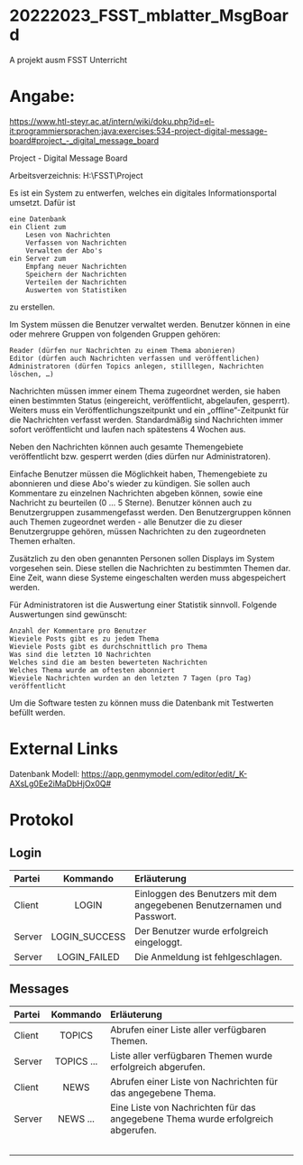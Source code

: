 # 20222023_FSST_mblatter_MsgBoard
A projekt ausm FSST Unterricht

# Angabe: 
https://www.htl-steyr.ac.at/intern/wiki/doku.php?id=el-it:programmiersprachen:java:exercises:534-project-digital-message-board#project_-_digital_message_board

Project - Digital Message Board

Arbeitsverzeichnis: H:\FSST\Project

Es ist ein System zu entwerfen, welches ein digitales Informationsportal umsetzt. Dafür ist

    eine Datenbank
    ein Client zum
        Lesen von Nachrichten
        Verfassen von Nachrichten
        Verwalten der Abo's
    ein Server zum
        Empfang neuer Nachrichten
        Speichern der Nachrichten
        Verteilen der Nachrichten
        Auswerten von Statistiken

zu erstellen.

Im System müssen die Benutzer verwaltet werden. Benutzer können in eine oder mehrere Gruppen von folgenden Gruppen gehören:

    Reader (dürfen nur Nachrichten zu einem Thema abonieren)
    Editor (dürfen auch Nachrichten verfassen und veröffentlichen)
    Administratoren (dürfen Topics anlegen, stilllegen, Nachrichten löschen, …)

Nachrichten müssen immer einem Thema zugeordnet werden, sie haben einen bestimmten Status (eingereicht, veröffentlicht, abgelaufen, gesperrt). Weiters muss ein Veröffentlichungszeitpunkt und ein „offline“-Zeitpunkt für die Nachrichten verfasst werden. Standardmäßig sind Nachrichten immer sofort veröffentlicht und laufen nach spätestens 4 Wochen aus.

Neben den Nachrichten können auch gesamte Themengebiete veröffentlicht bzw. gesperrt werden (dies dürfen nur Administratoren).

Einfache Benutzer müssen die Möglichkeit haben, Themengebiete zu abonnieren und diese Abo's wieder zu kündigen. Sie sollen auch Kommentare zu einzelnen Nachrichten abgeben können, sowie eine Nachricht zu beurteilen (0 … 5 Sterne). Benutzer können auch zu Benutzergruppen zusammengefasst werden. Den Benutzergruppen können auch Themen zugeordnet werden - alle Benutzer die zu dieser Benutzergruppe gehören, müssen Nachrichten zu den zugeordneten Themen erhalten.

Zusätzlich zu den oben genannten Personen sollen Displays im System vorgesehen sein. Diese stellen die Nachrichten zu bestimmten Themen dar. Eine Zeit, wann diese Systeme eingeschalten werden muss abgespeichert werden.

Für Administratoren ist die Auswertung einer Statistik sinnvoll. Folgende Auswertungen sind gewünscht:

    Anzahl der Kommentare pro Benutzer
    Wieviele Posts gibt es zu jedem Thema
    Wieviele Posts gibt es durchschnittlich pro Thema
    Was sind die letzten 10 Nachrichten
    Welches sind die am besten bewerteten Nachrichten
    Welches Thema wurde am oftesten abonniert
    Wieviele Nachrichten wurden an den letzten 7 Tagen (pro Tag) veröffentlicht

Um die Software testen zu können muss die Datenbank mit Testwerten befüllt werden.

# External Links
Datenbank Modell: https://app.genmymodel.com/editor/edit/_K-AXsLg0Ee2iMaDbHjOx0Q#

# Protokol
## Login
| Partei      | Kommando | Erläuterung     |
| :---        |    :----:   |          :--- |
| Client   |     LOGIN <Benutzername> <Passwort>   |   Einloggen des Benutzers mit dem angegebenen Benutzernamen und Passwort.    |
| Server      |    LOGIN_SUCCESS    |  Der Benutzer wurde erfolgreich eingeloggt.  |
| Server      |    LOGIN_FAILED    |  Die Anmeldung ist fehlgeschlagen.  |
## Messages
| Partei      | Kommando | Erläuterung     |
| :---        |    :----:   |          :--- |
| Client      |    TOPICS    |  Abrufen einer Liste aller verfügbaren Themen.  |
| Server      |    TOPICS <Thema1> <Thema2> ...    |  Liste aller verfügbaren Themen wurde erfolgreich abgerufen.  |
| Client      |    NEWS <Thema>   |  Abrufen einer Liste von Nachrichten für das angegebene Thema.  |
| Server      |    NEWS <Nachricht1> <Nachricht2> ...    | Eine Liste von Nachrichten für das angegebene Thema wurde erfolgreich abgerufen.  |
|       |        |    |
|       |        |    |
|       |        |    |
|       |        |    |
|       |        |    |
